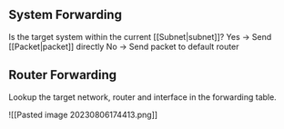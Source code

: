 


## System Forwarding
Is the target system within the current [[Subnet|subnet]]?
Yes -> Send [[Packet|packet]] directly
No -> Send packet to default router 

## Router Forwarding
Lookup the target network, router and interface in the forwarding table.

![[Pasted image 20230806174413.png]]